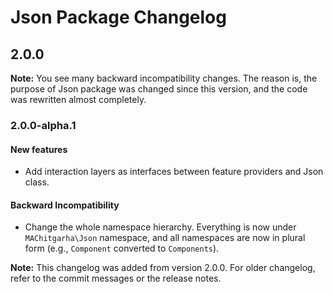 # Json Package Changelog

## 2.0.0

**Note:** You see many backward incompatibility changes. The reason is, the purpose of Json package was changed since this version, and the code was rewritten almost completely.

### 2.0.0-alpha.1

#### New features

-   Add interaction layers as interfaces between feature providers and Json class.

#### Backward Incompatibility

-   Change the whole namespace hierarchy. Everything is now under `MAChitgarha\Json` namespace, and all namespaces are now in plural form (e.g., `Component` converted to `Components`).

**Note:** This changelog was added from version 2.0.0. For older changelog, refer to the commit messages or the release notes.
